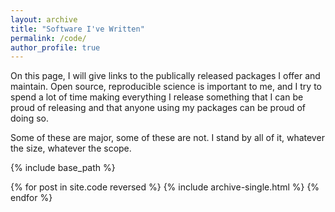 ```yaml
---
layout: archive
title: "Software I've Written"
permalink: /code/
author_profile: true
---
```


On this page, I will give links to the publically released packages I offer and maintain. Open source, reproducible science is important to me, and I try to spend a lot of time making everything I release something that I can be proud of releasing and that anyone using my packages can be proud of doing so.

Some of these are major, some of these are not. I stand by all of it, whatever the size, whatever the scope.

{% include base_path %}

{% for post in site.code reversed %}
  {% include archive-single.html %}
{% endfor %}
